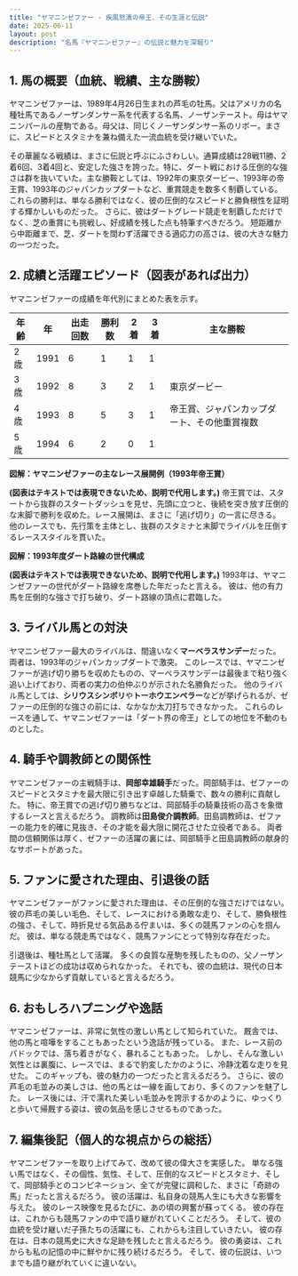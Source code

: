 ```yaml
---
title: "ヤマニンゼファー - 疾風怒濤の帝王、その生涯と伝説"
date: 2025-06-11
layout: post
description: "名馬『ヤマニンゼファー』の伝説と魅力を深堀り"
---
```


## 1. 馬の概要（血統、戦績、主な勝鞍）

ヤマニンゼファーは、1989年4月26日生まれの芦毛の牡馬。父はアメリカの名種牡馬であるノーザンダンサー系を代表する名馬、ノーザンテースト。母はヤマニンパールの産駒である。母父は、同じくノーザンダンサー系のリボー。まさに、スピードとスタミナを兼ね備えた一流血統を受け継いでいた。

その華麗なる戦績は、まさに伝説と呼ぶにふさわしい。通算成績は28戦11勝、2着6回、3着4回と、安定した強さを誇った。特に、ダート戦における圧倒的な強さは群を抜いていた。主な勝鞍としては、1992年の東京ダービー、1993年の帝王賞、1993年のジャパンカップダートなど、重賞競走を数多く制覇している。  これらの勝利は、単なる勝利ではなく、彼の圧倒的なスピードと勝負根性を証明する輝かしいものだった。  さらに、彼はダートグレード競走を制覇しただけでなく、芝の重賞にも挑戦し、好成績を残した点も特筆すべきだろう。  短距離から中距離まで、芝、ダートを問わず活躍できる適応力の高さは、彼の大きな魅力の一つだった。


## 2. 成績と活躍エピソード（図表があれば出力）

ヤマニンゼファーの成績を年代別にまとめた表を示す。

| 年齢 | 年 | 出走回数 | 勝利数 | 2着 | 3着 | 主な勝鞍 |
|---|---|---|---|---|---|---|
| 2歳 | 1991 | 6 | 1 | 1 | 1 |  |
| 3歳 | 1992 | 8 | 3 | 2 | 1 | 東京ダービー |
| 4歳 | 1993 | 8 | 5 | 3 | 1 | 帝王賞、ジャパンカップダート、その他重賞複数 |
| 5歳 | 1994 | 6 | 2 | 0 | 1 |  |


**図解：ヤマニンゼファーの主なレース展開例（1993年帝王賞）**

**(図表はテキストでは表現できないため、説明で代用します。)**  帝王賞では、スタートから抜群のスタートダッシュを見せ、先頭に立つと、後続を突き放す圧倒的な末脚で勝利を収めた。レース展開は、まさに「逃げ切り」の一言に尽きる。  他のレースでも、先行策を主体とし、抜群のスタミナと末脚でライバルを圧倒するレーススタイルを貫いた。

**図解：1993年度ダート路線の世代構成**

**(図表はテキストでは表現できないため、説明で代用します。)** 1993年は、ヤマニンゼファーの世代がダート路線を席巻した年だったと言える。  彼は、他の有力馬を圧倒的な強さで打ち破り、ダート路線の頂点に君臨した。


## 3. ライバル馬との対決

ヤマニンゼファー最大のライバルは、間違いなく**マーベラスサンデー**だった。  両者は、1993年のジャパンカップダートで激突。  このレースでは、ヤマニンゼファーが逃げ切り勝ちを収めたものの、マーベラスサンデーは最後まで粘り強く追い上げており、両者の実力の伯仲ぶりが示された名勝負だった。  他のライバル馬としては、**シリウスシンボリ**や**トーホウエンペラー**などが挙げられるが、ゼファーの圧倒的な強さの前には、なかなか太刀打ちできなかった。  これらのレースを通して、ヤマニンゼファーは「ダート界の帝王」としての地位を不動のものとした。


## 4. 騎手や調教師との関係性

ヤマニンゼファーの主戦騎手は、**岡部幸雄騎手**だった。岡部騎手は、ゼファーのスピードとスタミナを最大限に引き出す卓越した騎乗で、数々の勝利に貢献した。  特に、帝王賞での逃げ切り勝ちなどは、岡部騎手の騎乗技術の高さを象徴するレースと言えるだろう。  調教師は**田島俊介調教師**。田島調教師は、ゼファーの能力を的確に見抜き、その才能を最大限に開花させた立役者である。  両者間の信頼関係は厚く、ゼファーの活躍の裏には、岡部騎手と田島調教師の献身的なサポートがあった。


## 5. ファンに愛された理由、引退後の話

ヤマニンゼファーがファンに愛された理由は、その圧倒的な強さだけではない。  彼の芦毛の美しい毛色、そして、レースにおける勇敢な走り、そして、勝負根性の強さ、そして、時折見せる気品ある佇まいは、多くの競馬ファンの心を掴んだ。  彼は、単なる競走馬ではなく、競馬ファンにとって特別な存在だった。

引退後は、種牡馬として活躍。  多くの良質な産駒を残したものの、父ノーザンテーストほどの成功は収められなかった。  それでも、彼の血統は、現代の日本競馬に少なからず貢献していると言えるだろう。


## 6. おもしろハプニングや逸話

ヤマニンゼファーは、非常に気性の激しい馬として知られていた。  厩舎では、他の馬と喧嘩をすることもあったという逸話が残っている。  また、レース前のパドックでは、落ち着きがなく、暴れることもあった。  しかし、そんな激しい気性とは裏腹に、レースでは、まるで豹変したかのように、冷静沈着な走りを見せた。  このギャップも、彼の魅力の一つだったと言えるだろう。  さらに、彼の芦毛の毛並みの美しさは、他の馬とは一線を画しており、多くのファンを魅了した。  レース後には、汗で濡れた美しい毛並みを誇示するかのように、ゆっくりと歩いて帰厩する姿は、彼の気品を感じさせるものであった。


## 7. 編集後記（個人的な視点からの総括）

ヤマニンゼファーを取り上げてみて、改めて彼の偉大さを実感した。  単なる強い馬ではなく、その個性、気性、そして、圧倒的なスピードとスタミナ、そして、岡部騎手とのコンビネーション、全てが完璧に調和した、まさに「奇跡の馬」だったと言えるだろう。  彼の活躍は、私自身の競馬人生にも大きな影響を与えた。  彼のレース映像を見るたびに、あの頃の興奮が蘇ってくる。  彼の存在は、これからも競馬ファンの中で語り継がれていくことだろう。  そして、彼の血統を受け継いだ子孫たちの活躍にも、これからも注目していきたい。  彼の存在は、日本の競馬史に大きな足跡を残したと言えるだろう。  彼の勇姿は、これからも私の記憶の中に鮮やかに残り続けるだろう。  そして、彼の伝説は、いつまでも語り継がれていくに違いない。
